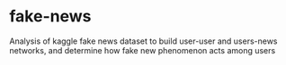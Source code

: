 # fake-news
 Analysis of kaggle fake news dataset to build user-user and users-news networks, and determine how fake new phenomenon acts among users
